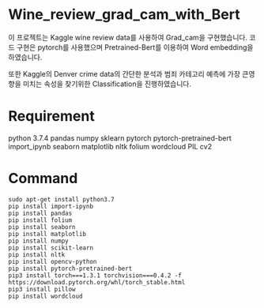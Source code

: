 # Wine_review_grad_cam_with_Bert
이 프로젝트는 Kaggle wine review data를 사용하여 Grad_cam을 구현했습니다.
코드 구현은 pytorch를 사용했으며 Pretrained-Bert를 이용하여 Word embedding을 하였습니다.

또한 Kaggle의 Denver crime data의 간단한 분석과 범죄 카테고리 예측에 가장 큰영향을 미치는 속성을 찾기위한 Classification을 진행하였습니다.

# Requirement
python 3.7.4
pandas
numpy
sklearn
pytorch
pytorch-pretrained-bert
import_ipynb
seaborn
matplotlib
nltk
folium
wordcloud
PIL
cv2

# Command
```
sudo apt-get install python3.7
pip install import-ipynb
pip install pandas
pip install folium
pip install seaborn
pip install matplotlib
pip install numpy
pip install scikit-learn
pip install nltk
pip install opencv-python
pip install pytorch-pretrained-bert
pip3 install torch===1.3.1 torchvision===0.4.2 -f https://download.pytorch.org/whl/torch_stable.html
pip3 install pillow
pip install wordcloud
```
